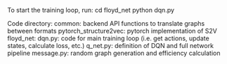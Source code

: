 To start the training loop, run:
    cd floyd_net
    python dqn.py
    
Code directory:
    common: backend API functions to translate graphs between formats
    pytorch_structure2vec: pytorch implementation of S2V
    floyd_net: 
        dqn.py: code for main training loop (i.e. get actions, update states, calculate loss, etc.)
        q_net.py: definition of DQN and full network pipeline
        message.py: random graph generation and efficiency calculation
        